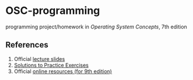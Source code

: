 # OSC-programming
programming project/homework in *Operating System Concepts*, 7th edition
## References
1. Official [lecture slides](http://bcs.wiley.com/he-bcs/Books?action=resource&bcsId=2217&itemId=0471694665&resourceId=5004)
2. [Solutions to Practice Exercises](references/.pdf)
3. Official [online resources (for 9th edition)](http://os-book.com/OS9/index.html)

